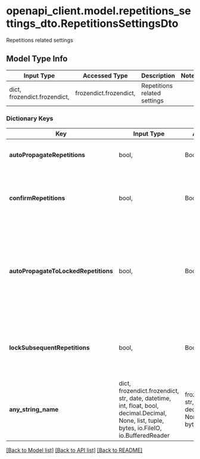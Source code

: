 # openapi_client.model.repetitions_settings_dto.RepetitionsSettingsDto

Repetitions related settings

## Model Type Info
Input Type | Accessed Type | Description | Notes
------------ | ------------- | ------------- | -------------
dict, frozendict.frozendict,  | frozendict.frozendict,  | Repetitions related settings | 

### Dictionary Keys
Key | Input Type | Accessed Type | Description | Notes
------------ | ------------- | ------------- | ------------- | -------------
**autoPropagateRepetitions** | bool,  | BoolClass,  | Propagate repetitions. Default: false | [optional] 
**confirmRepetitions** | bool,  | BoolClass,  | Set segment status to confirmed for: Repetitions. Default: false | [optional] 
**autoPropagateToLockedRepetitions** | bool,  | BoolClass,  | Changes in 1st repetition propagate upon confirmation into subsequent locked repetitions. Default: false | [optional] 
**lockSubsequentRepetitions** | bool,  | BoolClass,  | If auto-propagated subsequent repetitions should be locked. Default: false | [optional] 
**any_string_name** | dict, frozendict.frozendict, str, date, datetime, int, float, bool, decimal.Decimal, None, list, tuple, bytes, io.FileIO, io.BufferedReader | frozendict.frozendict, str, BoolClass, decimal.Decimal, NoneClass, tuple, bytes, FileIO | any string name can be used but the value must be the correct type | [optional]

[[Back to Model list]](../../README.md#documentation-for-models) [[Back to API list]](../../README.md#documentation-for-api-endpoints) [[Back to README]](../../README.md)

